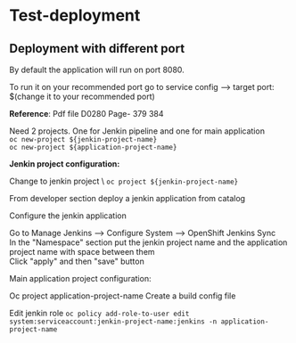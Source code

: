 # Test-deployment
## Deployment with different port
  By default the application will run on port 8080. 
  
  To run it on your recommended port go to service config --> target port: $(change it to your recommended port)

**Reference**: Pdf file D0280 Page- 379 384

Need 2 projects. One for Jenkin pipeline and one for main application\
`oc new-project ${jenkin-project-name}` \
`oc new-project ${application-project-name}`

**Jenkin project configuration:**

Change to jenkin project \ 
`oc project ${jenkin-project-name}`

From developer section deploy a jenkin application from catalog 

Configure the jenkin application 

Go to Manage Jenkins --> Configure System --> OpenShift Jenkins Sync \
In the "Namespace" section put the jenkin project name and the application project name with space between them \
Click "apply" and then "save" button 



  
Main application project configuration:

Oc project application-project-name
Create a build config file

Edit jenkin role
`oc policy add-role-to-user edit system:serviceaccount:jenkin-project-name:jenkins -n application-project-name`
  
  
  
